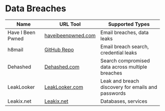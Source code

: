 # Data Breaches

| Name               | URL Tool                                        | Supported Types                          |
|--------------------|-------------------------------------------------|------------------------------------------|
| Have I Been Pwned  | [haveibeenpwned.com](https://haveibeenpwned.com/) | Email breaches, data leaks               |
| h8mail             | [GitHub Repo](https://github.com/khast3x/h8mail) | Email breach search, credential leaks    |
| Dehashed             | [Dehashed.com](https://dehashed.com) | Search compromised data across multiple breaches    |
| LeakLooker             | [LeakLooker.com](https://www.leaklooker.com) | Leak and breach discovery for emails and passwords    |
| Leakix.net     | [Leakix.net](https://leakix.net) | Databases, services    |
